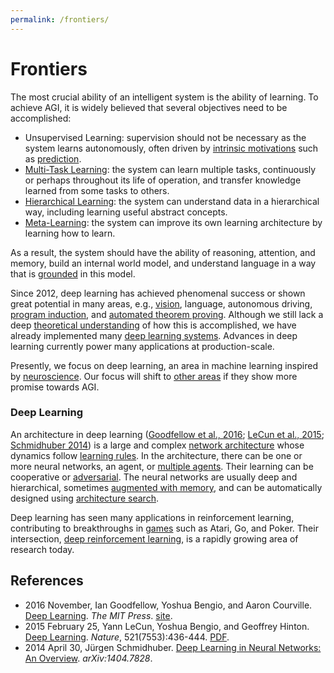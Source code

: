 ```yaml
---
permalink: /frontiers/
---
```

# Frontiers

The most crucial ability of an intelligent system is the ability of learning. To achieve AGI, it is widely believed that several objectives need to be accomplished:

* Unsupervised Learning: supervision should not be necessary as the system learns autonomously, often driven by [intrinsic motivations](http://realai.org/intrinsic-motivation) such as [prediction](http://realai.org/predictive-learning/).
* [Multi-Task Learning](http://realai.org/multi-task-learning/): the system can learn multiple tasks, continuously or perhaps throughout its life of operation, and transfer knowledge learned from some tasks to others.
* [Hierarchical Learning](http://realai.org/hierarchical-learning/): the system can understand data in a hierarchical way, including learning useful abstract concepts.
* [Meta-Learning](http://realai.org/meta-learning/): the system can improve its own learning architecture by learning how to learn.

As a result, the system should have the ability of reasoning, attention, and memory, build an internal world model, and understand language in a way that is [grounded](http://realai.org/symbol-grounding/) in this model.

Since 2012, deep learning has achieved phenomenal success or shown great potential in many areas, e.g., [vision](http://realai.org/computer-vision/), language, autonomous driving, [program induction](http://realai.org/program-induction/), and [automated theorem proving](http://realai.org/automated-theorem-proving/). Although we still lack a deep [theoretical understanding](http://realai.org/deep-learning-theory/) of how this is accomplished, we have already implemented many [deep learning systems](http://realai.org/deep-learning-implementation/). Advances in deep learning currently power many applications at production-scale.

Presently, we focus on deep learning, an area in machine learning inspired by [neuroscience](http://realai.org/background/neuroscience/). Our focus will shift to [other areas](http://realai.org/frontiers/) if they show more promise towards AGI.

### Deep Learning

An architecture in deep learning ([Goodfellow et al., 2016](https://mitpress.mit.edu/books/deep-learning); [LeCun et al., 2015](http://www.nature.com/nature/journal/v521/n7553/full/nature14539.html); [Schmidhuber 2014](https://arxiv.org/abs/1404.7828)) is a large and complex [network architecture](http://realai.org/network-architecture/) whose dynamics follow [learning rules](http://realai.org/learning-rules). In the architecture, there can be one or more neural networks, an agent, or [multiple agents](http://realai.org/multi-agent-learning/). Their learning can be cooperative or [adversarial](http://realai.org/adversarial-learning/). The neural networks are usually deep and hierarchical, sometimes [augmented with memory](http://realai.org/memory-augmented-neural-networks/), and can be automatically designed using [architecture search](http://realai.org/architecture-search/).

Deep learning has seen many applications in reinforcement learning, contributing to breakthroughs in [games](http://realai.org/environments/#games) such as Atari, Go, and Poker. Their intersection, [deep reinforcement learning](http://realai.org/http://realai.org/deep-reinforcement-learning/), is a rapidly growing area of research today.

## References

* 2016 November, Ian Goodfellow, Yoshua Bengio, and Aaron Courville. [Deep Learning](https://mitpress.mit.edu/books/deep-learning). *The MIT Press*. [site](http://www.deeplearningbook.org/).
* 2015 February 25, Yann LeCun,	Yoshua Bengio, and Geoffrey Hinton. [Deep Learning](http://www.nature.com/nature/journal/v521/n7553/full/nature14539.html). *Nature*, 521(7553):436-444. [PDF](https://www.cs.toronto.edu/~hinton/absps/NatureDeepReview.pdf).
* 2014 April 30, Jürgen Schmidhuber. [Deep Learning in Neural Networks: An Overview](https://arxiv.org/abs/1404.7828). *arXiv:1404.7828*.

